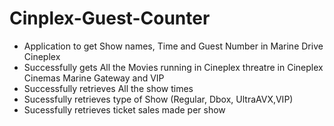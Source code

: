 # Cinplex-Guest-Counter
* Application to get Show names, Time and Guest Number in Marine Drive Cineplex  
* Successfully gets All the Movies running in Cineplex threatre in Cineplex Cinemas Marine Gateway and VIP  
* Successfully retrieves All the show times
* Sucessfully retrieves type of Show (Regular, Dbox, UltraAVX,VIP) 
* Sucessfully retrieves ticket sales made per show
